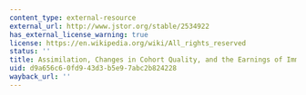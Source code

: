 ```yaml
---
content_type: external-resource
external_url: http://www.jstor.org/stable/2534922
has_external_license_warning: true
license: https://en.wikipedia.org/wiki/All_rights_reserved
status: ''
title: Assimilation, Changes in Cohort Quality, and the Earnings of Immigrants
uid: d9a656c6-0fd9-43d3-b5e9-7abc2b824228
wayback_url: ''
---
```

